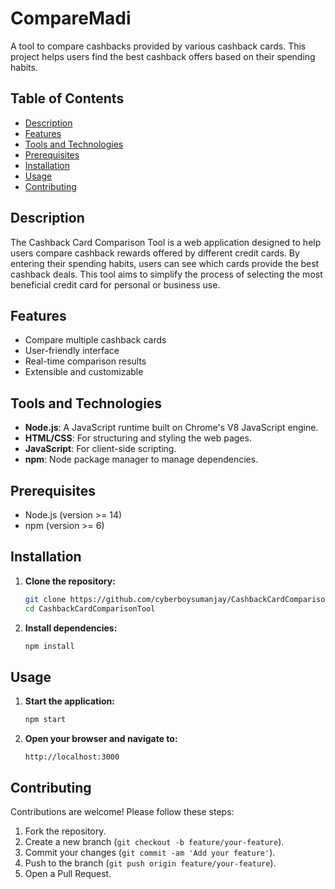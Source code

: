 # CompareMadi

A tool to compare cashbacks provided by various cashback cards. This project helps users find the best cashback offers based on their spending habits.

## Table of Contents
- [Description](#description)
- [Features](#features)
- [Tools and Technologies](#tools-and-technologies)
- [Prerequisites](#prerequisites)
- [Installation](#installation)
- [Usage](#usage)
- [Contributing](#contributing)

## Description
The Cashback Card Comparison Tool is a web application designed to help users compare cashback rewards offered by different credit cards. By entering their spending habits, users can see which cards provide the best cashback deals. This tool aims to simplify the process of selecting the most beneficial credit card for personal or business use.

## Features
- Compare multiple cashback cards
- User-friendly interface
- Real-time comparison results
- Extensible and customizable

## Tools and Technologies
- **Node.js**: A JavaScript runtime built on Chrome's V8 JavaScript engine.
- **HTML/CSS**: For structuring and styling the web pages.
- **JavaScript**: For client-side scripting.
- **npm**: Node package manager to manage dependencies.

## Prerequisites
- Node.js (version >= 14)
- npm (version >= 6)

## Installation
1. **Clone the repository:**
    ```bash
    git clone https://github.com/cyberboysumanjay/CashbackCardComparisonTool.git
    cd CashbackCardComparisonTool
    ```

2. **Install dependencies:**
    ```bash
    npm install
    ```

## Usage
1. **Start the application:**
    ```bash
    npm start
    ```

2. **Open your browser and navigate to:**
    ```
    http://localhost:3000
    ```


## Contributing
Contributions are welcome! Please follow these steps:
1. Fork the repository.
2. Create a new branch (`git checkout -b feature/your-feature`).
3. Commit your changes (`git commit -am 'Add your feature'`).
4. Push to the branch (`git push origin feature/your-feature`).
5. Open a Pull Request.